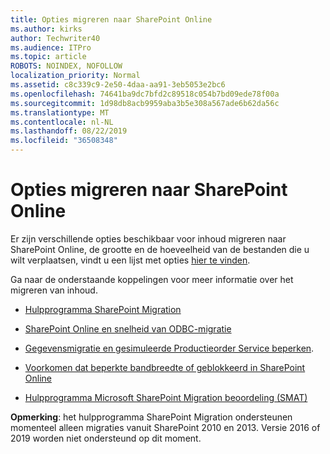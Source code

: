 ```yaml
---
title: Opties migreren naar SharePoint Online
ms.author: kirks
author: Techwriter40
ms.audience: ITPro
ms.topic: article
ROBOTS: NOINDEX, NOFOLLOW
localization_priority: Normal
ms.assetid: c8c339c9-2e50-4daa-aa91-3eb5053e2bc6
ms.openlocfilehash: 74641ba9dc7bfd2c89518c054b7bd09ede78f00a
ms.sourcegitcommit: 1d98db8acb9959aba3b5e308a567ade6b62da56c
ms.translationtype: MT
ms.contentlocale: nl-NL
ms.lasthandoff: 08/22/2019
ms.locfileid: "36508348"
---
```

# <a name="migrate-options-to-sharepoint-online"></a>Opties migreren naar SharePoint Online

Er zijn verschillende opties beschikbaar voor inhoud migreren naar SharePoint Online, de grootte en de hoeveelheid van de bestanden die u wilt verplaatsen, vindt u een lijst met opties [hier te vinden](https://docs.microsoft.com/sharepointmigration/migrate-to-sharepoint-online).

Ga naar de onderstaande koppelingen voor meer informatie over het migreren van inhoud.

- [Hulpprogramma SharePoint Migration](https://docs.microsoft.com/sharepointmigration/introducing-the-sharepoint-migration-tool)

- [SharePoint Online en snelheid van ODBC-migratie](https://docs.microsoft.com/sharepointmigration/sharepoint-online-and-onedrive-migration-speed)

- [Gegevensmigratie en gesimuleerde Productieorder Service beperken](https://blogs.technet.microsoft.com/sposupport/2017/08/12/data-migration-and-spo-service-throttling/).


- [Voorkomen dat beperkte bandbreedte of geblokkeerd in SharePoint Online](https://docs.microsoft.com/sharepoint/dev/general-development/how-to-avoid-getting-throttled-or-blocked-in-sharepoint-online)

- [Hulpprogramma Microsoft SharePoint Migration beoordeling (SMAT)](https://www.microsoft.com/download/details.aspx?id=53598&amp;751be11f-ede8-5a0c-058c-2ee190a24fa6=True)

**Opmerking**: het hulpprogramma SharePoint Migration ondersteunen momenteel alleen migraties vanuit SharePoint 2010 en 2013. Versie 2016 of 2019 worden niet ondersteund op dit moment.
